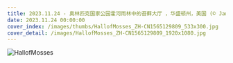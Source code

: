 ```yaml
---
title: 2023.11.24 - 奥林匹克国家公园霍河雨林中的苔藓大厅 ，华盛顿州，美国 (© James Randklev/Getty Images)
date: 2023.11.24 00:00:00
cover_index: /images/thumbs/HallofMosses_ZH-CN1565129809_533x300.jpg
cover_detail: /images/HallofMosses_ZH-CN1565129809_1920x1080.jpg
---
```


![HallofMosses](/images/HallofMosses_ZH-CN1565129809_1920x1080.jpg)
